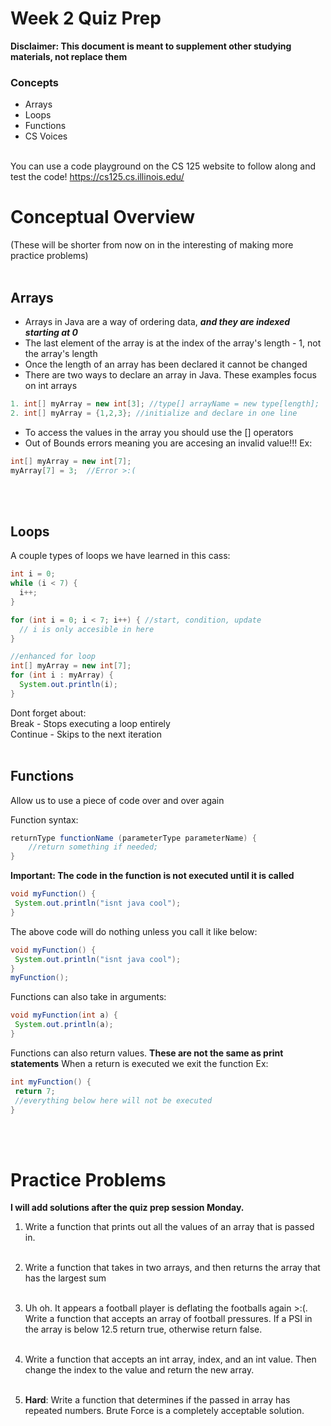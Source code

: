 # Week 2 Quiz Prep

**Disclaimer: This document is meant to supplement other studying materials, not replace them**<br>

### Concepts
   * Arrays
   * Loops
   * Functions
   * CS Voices
   <br></br>
   
   You can use a code playground on the CS 125 website to follow along and test the code! https://cs125.cs.illinois.edu/
   

# Conceptual Overview
(These will be shorter from now on in the interesting of making more practice problems)
<br></br>
## Arrays
  * Arrays in Java are a way of ordering data, ***and they are indexed starting at 0***
  * The last element of the array is at the index of the array's length - 1, not the array's length 
  * Once the length of an array has been declared it cannot be changed
  * There are two ways to declare an array in Java. These examples focus on int arrays
   ```java
   1. int[] myArray = new int[3]; //type[] arrayName = new type[length]; 
   2. int[] myArray = {1,2,3}; //initialize and declare in one line 
   ```
  * To access the values in the array you should use the [] operators
  * Out of Bounds errors meaning you are accesing an invalid value!!!
  Ex:
  ```java
  int[] myArray = new int[7];
  myArray[7] = 3;  //Error >:(
  ```
  <br></br>
  ## Loops
  A couple types of loops we have learned in this cass:
  ```java
  int i = 0;
  while (i < 7) {
    i++;
  }
  
  for (int i = 0; i < 7; i++) { //start, condition, update
    // i is only accesible in here
  }
  
  //enhanced for loop
 int[] myArray = new int[7];
 for (int i : myArray) {
    System.out.println(i);
 }
```
Dont forget about:</br>
Break - Stops executing a loop entirely</br>
Continue - Skips to the next iteration
<br></br>
## Functions
Allow us to use a piece of code over and over again

Function syntax: 
```java
returnType functionName (parameterType parameterName) {
	//return something if needed; 
}
```
  **Important: The code in the function is not executed until it is called**  
 ```java
 void myFunction() {
  System.out.println("isnt java cool");
 }
 ```
 The above code will do nothing unless you call it like below: 
 ```java
 void myFunction() {
  System.out.println("isnt java cool");
 }
 myFunction();
 ```
 
 Functions can also take in arguments:
 ```java
 void myFunction(int a) {
  System.out.println(a);
 }
 ```
 Functions can also return values.
 **These are not the same as print statements**
 When a return is executed we exit the function
 Ex:
 ```java
 int myFunction() {
  return 7;
  //everything below here will not be executed
 }
 ```
 <br></br>
 # Practice Problems
 **I will add solutions after the quiz prep session Monday.**
 
 1. Write a function that prints out all the values of an array that is passed in.
   <br></br>
2. Write a function that takes in two arrays, and then returns the array that has the largest sum
  <br></br>
  
3. Uh oh. It appears a football player is deflating the footballs again >:(. Write a function that accepts an array of football pressures. If a PSI in the array is below 12.5 return true, otherwise return false.
   <br></br>
4. Write a function that accepts an int array, index, and an int value. Then change the index to the value and return the new array.
  <br></br>

5. **Hard**: Write a function that determines if the passed in array has repeated numbers. Brute Force is a completely acceptable solution.

  
  

